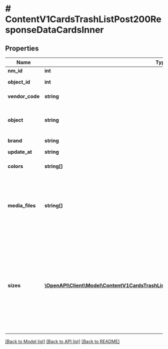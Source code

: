 # # ContentV1CardsTrashListPost200ResponseDataCardsInner

## Properties

Name | Type | Description | Notes
------------ | ------------- | ------------- | -------------
**nm_id** | **int** | Артикул WB | [optional]
**object_id** | **int** | Идентификатор предмета | [optional]
**vendor_code** | **string** | Артикул продавца | [optional]
**object** | **string** | Категория для который создавалось КТ с данной НМ | [optional]
**brand** | **string** | Брэнд | [optional]
**update_at** | **string** | Дата обновления | [optional]
**colors** | **string[]** | Цвета номенклатуры | [optional]
**media_files** | **string[]** | Медиафайлы номенклатуры. &lt;br&gt;Фото, URL которого заканчивается на &lt;b&gt;1.jpg&lt;/b&gt; является главным в карточке. | [optional]
**sizes** | [**\OpenAPI\Client\Model\ContentV1CardsTrashListPost200ResponseDataCardsInnerSizesInner[]**](ContentV1CardsTrashListPost200ResponseDataCardsInnerSizesInner.md) | Массив размеров для номенклатуры (для безразмерного товара все равно нужно передавать данный массив с одним элементом и нулевым размером, но с ценой и баркодом) | [optional]

[[Back to Model list]](../../README.md#models) [[Back to API list]](../../README.md#endpoints) [[Back to README]](../../README.md)
